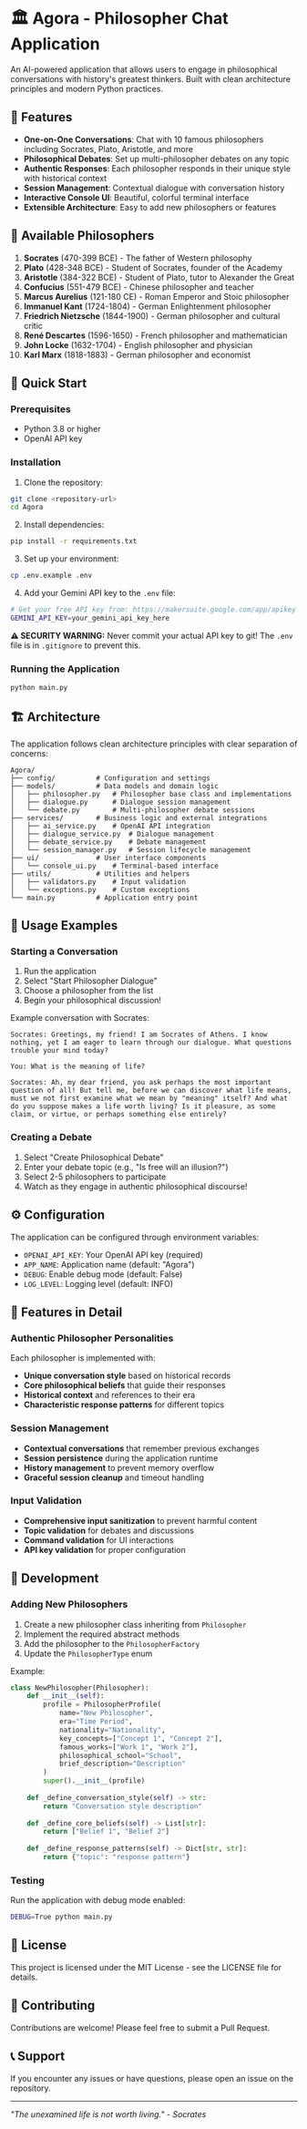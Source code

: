# 🏛️ Agora - Philosopher Chat Application

An AI-powered application that allows users to engage in philosophical conversations with history's greatest thinkers. Built with clean architecture principles and modern Python practices.

## 🌟 Features

- **One-on-One Conversations**: Chat with 10 famous philosophers including Socrates, Plato, Aristotle, and more
- **Philosophical Debates**: Set up multi-philosopher debates on any topic
- **Authentic Responses**: Each philosopher responds in their unique style with historical context
- **Session Management**: Contextual dialogue with conversation history
- **Interactive Console UI**: Beautiful, colorful terminal interface
- **Extensible Architecture**: Easy to add new philosophers or features

## 🧠 Available Philosophers

1. **Socrates** (470-399 BCE) - The father of Western philosophy
2. **Plato** (428-348 BCE) - Student of Socrates, founder of the Academy
3. **Aristotle** (384-322 BCE) - Student of Plato, tutor to Alexander the Great
4. **Confucius** (551-479 BCE) - Chinese philosopher and teacher
5. **Marcus Aurelius** (121-180 CE) - Roman Emperor and Stoic philosopher
6. **Immanuel Kant** (1724-1804) - German Enlightenment philosopher
7. **Friedrich Nietzsche** (1844-1900) - German philosopher and cultural critic
8. **René Descartes** (1596-1650) - French philosopher and mathematician
9. **John Locke** (1632-1704) - English philosopher and physician
10. **Karl Marx** (1818-1883) - German philosopher and economist

## 🚀 Quick Start

### Prerequisites

- Python 3.8 or higher
- OpenAI API key

### Installation

1. Clone the repository:
```bash
git clone <repository-url>
cd Agora
```

2. Install dependencies:
```bash
pip install -r requirements.txt
```

3. Set up your environment:
```bash
cp .env.example .env
```

4. Add your Gemini API key to the `.env` file:
```bash
# Get your free API key from: https://makersuite.google.com/app/apikey
GEMINI_API_KEY=your_gemini_api_key_here
```

**⚠️ SECURITY WARNING:** Never commit your actual API key to git! The `.env` file is in `.gitignore` to prevent this.

### Running the Application

```bash
python main.py
```

## 🏗️ Architecture

The application follows clean architecture principles with clear separation of concerns:

```
Agora/
├── config/          # Configuration and settings
├── models/          # Data models and domain logic
│   ├── philosopher.py   # Philosopher base class and implementations
│   ├── dialogue.py      # Dialogue session management
│   └── debate.py        # Multi-philosopher debate sessions
├── services/        # Business logic and external integrations
│   ├── ai_service.py    # OpenAI API integration
│   ├── dialogue_service.py  # Dialogue management
│   ├── debate_service.py    # Debate management
│   └── session_manager.py   # Session lifecycle management
├── ui/              # User interface components
│   └── console_ui.py    # Terminal-based interface
├── utils/           # Utilities and helpers
│   ├── validators.py    # Input validation
│   └── exceptions.py    # Custom exceptions
└── main.py          # Application entry point
```

## 💬 Usage Examples

### Starting a Conversation

1. Run the application
2. Select "Start Philosopher Dialogue"
3. Choose a philosopher from the list
4. Begin your philosophical discussion!

Example conversation with Socrates:
```
Socrates: Greetings, my friend! I am Socrates of Athens. I know nothing, yet I am eager to learn through our dialogue. What questions trouble your mind today?

You: What is the meaning of life?

Socrates: Ah, my dear friend, you ask perhaps the most important question of all! But tell me, before we can discover what life means, must we not first examine what we mean by "meaning" itself? And what do you suppose makes a life worth living? Is it pleasure, as some claim, or virtue, or perhaps something else entirely?
```

### Creating a Debate

1. Select "Create Philosophical Debate"
2. Enter your debate topic (e.g., "Is free will an illusion?")
3. Select 2-5 philosophers to participate
4. Watch as they engage in authentic philosophical discourse!

## ⚙️ Configuration

The application can be configured through environment variables:

- `OPENAI_API_KEY`: Your OpenAI API key (required)
- `APP_NAME`: Application name (default: "Agora")
- `DEBUG`: Enable debug mode (default: False)
- `LOG_LEVEL`: Logging level (default: INFO)

## 🎨 Features in Detail

### Authentic Philosopher Personalities

Each philosopher is implemented with:
- **Unique conversation style** based on historical records
- **Core philosophical beliefs** that guide their responses
- **Historical context** and references to their era
- **Characteristic response patterns** for different topics

### Session Management

- **Contextual conversations** that remember previous exchanges
- **Session persistence** during the application runtime
- **History management** to prevent memory overflow
- **Graceful session cleanup** and timeout handling

### Input Validation

- **Comprehensive input sanitization** to prevent harmful content
- **Topic validation** for debates and discussions
- **Command validation** for UI interactions
- **API key validation** for proper configuration

## 🔧 Development

### Adding New Philosophers

1. Create a new philosopher class inheriting from `Philosopher`
2. Implement the required abstract methods
3. Add the philosopher to the `PhilosopherFactory`
4. Update the `PhilosopherType` enum

Example:
```python
class NewPhilosopher(Philosopher):
    def __init__(self):
        profile = PhilosopherProfile(
            name="New Philosopher",
            era="Time Period",
            nationality="Nationality",
            key_concepts=["Concept 1", "Concept 2"],
            famous_works=["Work 1", "Work 2"],
            philosophical_school="School",
            brief_description="Description"
        )
        super().__init__(profile)
    
    def _define_conversation_style(self) -> str:
        return "Conversation style description"
    
    def _define_core_beliefs(self) -> List[str]:
        return ["Belief 1", "Belief 2"]
    
    def _define_response_patterns(self) -> Dict[str, str]:
        return {"topic": "response pattern"}
```

### Testing

Run the application with debug mode enabled:
```bash
DEBUG=True python main.py
```

## 📝 License

This project is licensed under the MIT License - see the LICENSE file for details.

## 🤝 Contributing

Contributions are welcome! Please feel free to submit a Pull Request.

## 📞 Support

If you encounter any issues or have questions, please open an issue on the repository.

---

*"The unexamined life is not worth living." - Socrates*
